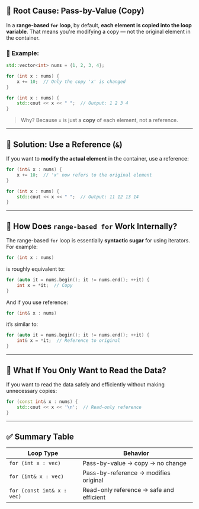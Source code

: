 ## 🔹 Root Cause: **Pass-by-Value (Copy)**

In a **range-based `for` loop**, by default, **each element is copied into the loop variable**. That means you're modifying a copy — not the original element in the container.

### 🔸 Example:

```cpp
std::vector<int> nums = {1, 2, 3, 4};

for (int x : nums) {
    x += 10;  // Only the copy 'x' is changed
}

for (int x : nums) {
    std::cout << x << " ";  // Output: 1 2 3 4
}
```

> Why? Because `x` is just a **copy** of each element, not a reference.

---

## 🔹 Solution: Use a Reference (`&`)

If you want to **modify the actual element** in the container, use a reference:

```cpp
for (int& x : nums) {
    x += 10;  // 'x' now refers to the original element
}

for (int x : nums) {
    std::cout << x << " ";  // Output: 11 12 13 14
}
```

---

## 🔹 How Does `range-based for` Work Internally?

The range-based `for` loop is essentially **syntactic sugar** for using iterators. For example:

```cpp
for (int x : nums)
```

is roughly equivalent to:

```cpp
for (auto it = nums.begin(); it != nums.end(); ++it) {
    int x = *it;  // Copy
}
```

And if you use reference:

```cpp
for (int& x : nums)
```

it’s similar to:

```cpp
for (auto it = nums.begin(); it != nums.end(); ++it) {
    int& x = *it;  // Reference to original
}
```

---

## 🔹 What If You Only Want to Read the Data?

If you want to read the data safely and efficiently without making unnecessary copies:

```cpp
for (const int& x : nums) {
    std::cout << x << '\n';  // Read-only reference
}
```

---

## ✅ Summary Table

| Loop Type                  | Behavior                                 |
| -------------------------- | ---------------------------------------- |
| `for (int x : vec)`        | Pass-by-value → copy → no change         |
| `for (int& x : vec)`       | Pass-by-reference → modifies original    |
| `for (const int& x : vec)` | Read-only reference → safe and efficient |

